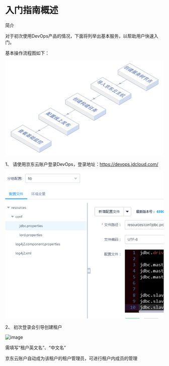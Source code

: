 # 入门指南概述

简介

对于初次使用DevOps产品的情况，下面将列举出基本服务，以帮助用户快速入门。

基本操作流程图如下：

![image](https://github.com/jdcloudcom/cn/blob/DevOps/image/DevOps/Getting-Started1.png)

1、 请使用京东云账户登录DevOps，登录地址：https://devops.jdcloud.com/
 
![image](https://github.com/jdcloudcom/cn/blob/DevOps/image/DevOps/Getting-Started3.png)

2、 初次登录会引导创建租户

![image](https://github.com/jdcloudcom/cn/blob/DevOps/image/DevOps/Starting2.png)

需填写“租户英文名”、“中文名”

京东云账户自动成为该租户的租户管理员，可进行租户内成员的管理
